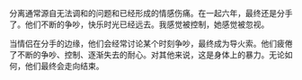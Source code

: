 分离通常源自无法调和的问题和已经形成的情感伤痛。在一起六年，最终还是分手了。他们不断的争吵，快乐时光已经远去。我感觉被控制，她感觉被忽视。

当情侣在分手的边缘，他们会经常讨论某个时刻争吵，最终成为导火索。他们疲倦了不断的争吵、控制、逐渐失去的耐心。对其他来说，这是身体上的暴力。无论如何，他们最终会走向结束。

